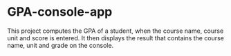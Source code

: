 # GPA-console-app
This project computes the GPA of a student, when the course name, course unit and score is entered. It then displays the result that contains  the course name, unit and grade on the console.

